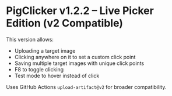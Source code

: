 
# PigClicker v1.2.2 – Live Picker Edition (v2 Compatible)

This version allows:
- Uploading a target image
- Clicking anywhere on it to set a custom click point
- Saving multiple target images with unique click points
- F8 to toggle clicking
- Test mode to hover instead of click

Uses GitHub Actions `upload-artifact@v2` for broader compatibility.
